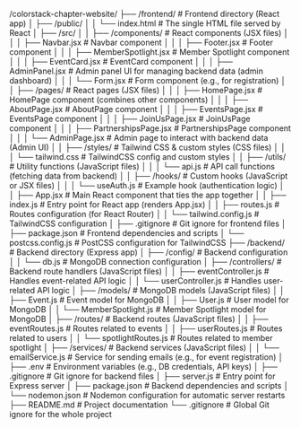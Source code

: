 /colorstack-chapter-website/
├── /frontend/                            # Frontend directory (React app)
│   ├── /public/
│   │   └── index.html                    # The single HTML file served by React
│   ├── /src/
│   │   ├── /components/                  # React components (JSX files)
│   │   │   ├── Navbar.jsx                # Navbar component
│   │   │   ├── Footer.jsx                # Footer component
│   │   │   ├── MemberSpotlight.jsx       # Member Spotlight component
│   │   │   ├── EventCard.jsx             # EventCard component
│   │   │   ├── AdminPanel.jsx            # Admin panel UI for managing backend data (admin dashboard)
│   │   │   └── Form.jsx                  # Form component (e.g., for registration)
│   │   ├── /pages/                       # React pages (JSX files)
│   │   │   ├── HomePage.jsx              # HomePage component (combines other components)
│   │   │   ├── AboutPage.jsx             # AboutPage component
│   │   │   ├── EventsPage.jsx            # EventsPage component
│   │   │   ├── JoinUsPage.jsx            # JoinUsPage component
│   │   │   ├── PartnershipsPage.jsx      # PartnershipsPage component
│   │   │   └── AdminPage.jsx             # Admin page to interact with backend data (Admin UI)
│   │   ├── /styles/                      # Tailwind CSS & custom styles (CSS files)
│   │   │   └── tailwind.css              # TailwindCSS config and custom styles
│   │   ├── /utils/                       # Utility functions (JavaScript files)
│   │   │   └── api.js                    # API call functions (fetching data from backend)
│   │   ├── /hooks/                       # Custom hooks (JavaScript or JSX files)
│   │   │   └── useAuth.js                # Example hook (authentication logic)
│   │   ├── App.jsx                       # Main React component that ties the app together
│   │   ├── index.js                      # Entry point for React app (renders App.jsx)
│   │   ├── routes.js                     # Routes configuration (for React Router)
│   │   └── tailwind.config.js            # TailwindCSS configuration
│   ├── .gitignore                        # Git ignore for frontend files
│   ├── package.json                      # Frontend dependencies and scripts
│   └── postcss.config.js                 # PostCSS configuration for TailwindCSS
├── /backend/                             # Backend directory (Express app)
│   ├── /config/                          # Backend configuration
│   │   └── db.js                         # MongoDB connection configuration
│   ├── /controllers/                     # Backend route handlers (JavaScript files)
│   │   ├── eventController.js            # Handles event-related API logic
│   │   └── userController.js             # Handles user-related API logic
│   ├── /models/                          # MongoDB models (JavaScript files)
│   │   ├── Event.js                      # Event model for MongoDB
│   │   ├── User.js                       # User model for MongoDB
│   │   └── MemberSpotlight.js            # Member Spotlight model for MongoDB
│   ├── /routes/                          # Backend routes (JavaScript files)
│   │   ├── eventRoutes.js                # Routes related to events
│   │   ├── userRoutes.js                 # Routes related to users
│   │   └── spotlightRoutes.js            # Routes related to member spotlight
│   ├── /services/                        # Backend services (JavaScript files)
│   │   └── emailService.js               # Service for sending emails (e.g., for event registration)
│   ├── .env                              # Environment variables (e.g., DB credentials, API keys)
│   ├── .gitignore                        # Git ignore for backend files
│   ├── server.js                         # Entry point for Express server
│   ├── package.json                      # Backend dependencies and scripts
│   └── nodemon.json                      # Nodemon configuration for automatic server restarts
├── README.md                             # Project documentation
└── .gitignore                            # Global Git ignore for the whole project

 